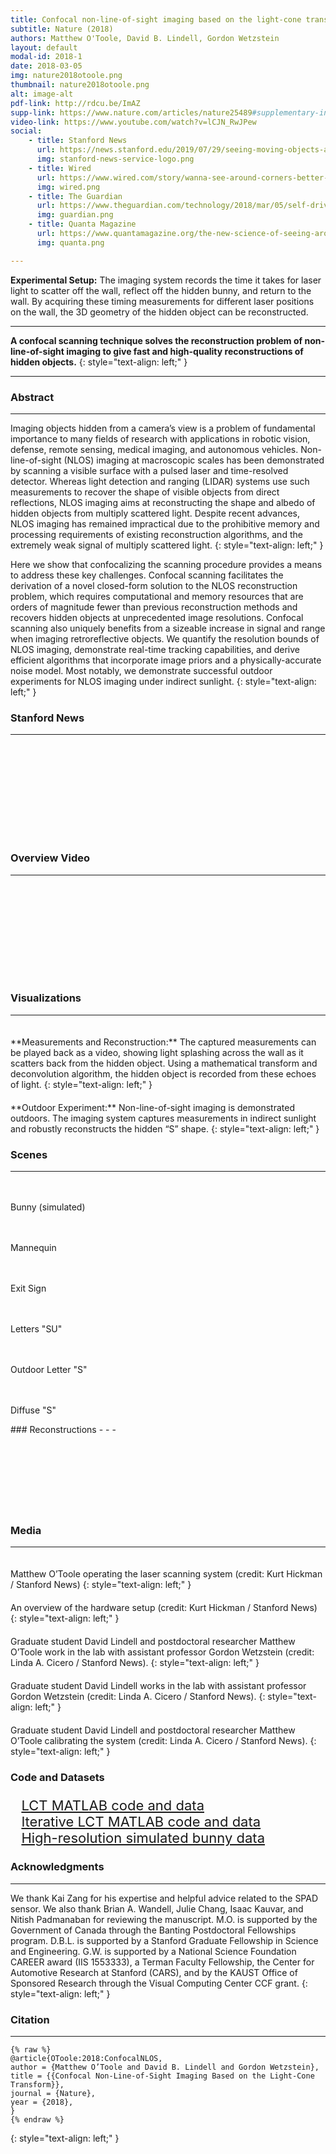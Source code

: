 ```yaml
---
title: Confocal non-line-of-sight imaging based on the light-cone transform 
subtitle: Nature (2018) 
authors: Matthew O'Toole, David B. Lindell, Gordon Wetzstein 
layout: default
modal-id: 2018-1
date: 2018-03-05
img: nature2018otoole.png
thumbnail: nature2018otoole.png
alt: image-alt
pdf-link: http://rdcu.be/ImAZ
supp-link: https://www.nature.com/articles/nature25489#supplementary-information
video-link: https://www.youtube.com/watch?v=lCJN_RwJPew
social: 
    - title: Stanford News  
      url: https://news.stanford.edu/2019/07/29/seeing-moving-objects-around-corners/ 
      img: stanford-news-service-logo.png  
    - title: Wired 
      url: https://www.wired.com/story/wanna-see-around-corners-better-get-yourself-a-laser/ 
      img: wired.png
    - title: The Guardian  
      url: https://www.theguardian.com/technology/2018/mar/05/self-driving-cars-may-soon-be-able-to-see-around-corners 
      img: guardian.png
    - title: Quanta Magazine
      url: https://www.quantamagazine.org/the-new-science-of-seeing-around-corners-20180830/
      img: quanta.png 

---
```

**Experimental Setup:** The imaging system records the time it takes for laser light to scatter off the wall, reflect off the hidden bunny, and return to the wall. By acquiring these timing measurements for different laser positions on the wall, the 3D geometry of the hidden object can be reconstructed.
- - -

**A confocal scanning technique solves the reconstruction problem of non-line-of-sight imaging to give fast and high-quality reconstructions of hidden objects.**
{: style="text-align: left;" }
- - -

### Abstract
- - -
Imaging objects hidden from a camera’s view is a problem of fundamental importance to many fields of research with applications in robotic vision, defense, remote sensing, medical imaging, and autonomous vehicles. Non-line-of-sight (NLOS) imaging at macroscopic scales has been demonstrated by scanning a visible surface with a pulsed laser and time-resolved detector. Whereas light detection and ranging (LIDAR) systems use such measurements to recover the shape of visible objects from direct reflections, NLOS imaging aims at reconstructing the shape and albedo of hidden objects from multiply scattered light. Despite recent advances, NLOS imaging has remained impractical due to the prohibitive memory and processing requirements of existing reconstruction algorithms, and the extremely weak signal of multiply scattered light. 
{: style="text-align: left;" }

Here we show that confocalizing the scanning procedure provides a means to address these key challenges. Confocal scanning facilitates the derivation of a novel closed-form solution to the NLOS reconstruction problem, which requires computational and memory resources that are orders of magnitude fewer than previous reconstruction methods and recovers hidden objects at unprecedented image resolutions. Confocal scanning also uniquely benefits from a sizeable increase in signal and range when imaging retroreflective objects. We quantify the resolution bounds of NLOS imaging, demonstrate real-time tracking capabilities, and derive efficient algorithms that incorporate image priors and a physically-accurate noise model. Most notably, we demonstrate successful outdoor experiments for NLOS imaging under indirect sunlight.
{: style="text-align: left;" }

### Stanford News 
- - -
<div class="embed-responsive embed-responsive-16by9">
<iframe class="lazy_load embed-responsive-item" src="" data-src="https://www.youtube.com/embed/KnGQEzB9u_0" frameborder="0" allow="accelerometer; autoplay; encrypted-media; gyroscope; picture-in-picture" class="lazy_load" allowfullscreen></iframe>
</div>

### Overview Video
- - -
<div class="embed-responsive embed-responsive-16by9">
<iframe class="lazy_load embed-responsive-item" src="" data-src="https://www.youtube.com/embed/lCJN_RwJPew" frameborder="0" allow="accelerometer; autoplay; encrypted-media; gyroscope; picture-in-picture" allowfullscreen></iframe>
</div>

### Visualizations
- - -
<div class="row">
<div class="col-md-8 col-md-offset-2" style="">
<img src="" data-src="http://www.computationalimaging.org/wp-content/uploads/2018/03/output.gif" style="padding: 10px;" class="lazy_load img-responsive" alt="">
</div>
</div>
**Measurements and Reconstruction:** The captured measurements can be played back as a video, showing light splashing across the wall as it scatters back from the hidden object. Using a mathematical transform and deconvolution algorithm, the hidden object is recorded from these echoes of light.
{: style="text-align: left;" }

<div class="row">
<div class="col-md-8 col-md-offset-2" style="">
<img src="" data-src="http://www.computationalimaging.org/wp-content/uploads/2018/03/outdoor.gif" style="padding: 10px;" class="lazy_load img-responsive" alt="">
</div>
</div>
**Outdoor Experiment:** Non-line-of-sight imaging is demonstrated outdoors. The imaging system captures measurements in indirect sunlight and robustly reconstructs the hidden “S” shape.
{: style="text-align: left;" }

### Scenes 
- - -
<div class="row">
<div class="col-xs-4 col-md-4">
<img src="" data-src="img/publication/nature2018otoole/scene0.png" style="padding: 10px;" class="lazy_load img-responsive" alt="">
<p> Bunny (simulated) </p>
</div>
<div class="col-xs-4 col-md-4">
<img src="" data-src="img/publication/nature2018otoole/scene5.png" style="padding: 10px;" class="lazy_load img-responsive" alt="">
<p>Mannequin</p>
</div>
<div class="col-xs-4 col-md-4">
<img src="" data-src="img/publication/nature2018otoole/scene6.png" style="padding: 10px;" class="lazy_load img-responsive" alt="">
<p>Exit Sign</p>
</div>
</div>
<div class="row">
<div class="col-xs-4 col-md-4">
<img src="" data-src="img/publication/nature2018otoole/scene7.png" style="padding: 10px;" class="lazy_load img-responsive" alt="">
<p>Letters "SU"</p>
</div>
<div class="col-xs-4 col-md-4">
<img src="" data-src="img/publication/nature2018otoole/scene8.png" style="padding: 10px;" class="lazy_load img-responsive" alt="">
<p>Outdoor Letter "S"</p>
</div>
<div class="col-xs-4 col-md-4">
<img src="" data-src="img/publication/nature2018otoole/scene9.png" style="padding: 10px;" class="lazy_load img-responsive" alt="">
<p>Diffuse "S"</p>
</div>
</div>
### Reconstructions 
- - -
<div class="row">
<div class="col-xs-4 col-md-4">
<img src="" data-src="img/publication/nature2018otoole/spin_0.gif" style="padding: 10px;" class="lazy_load img-responsive" alt="">
</div>
<div class="col-xs-4 col-md-4">
<img src="" data-src="img/publication/nature2018otoole/spin_5.gif" style="padding: 10px;" class="lazy_load img-responsive" alt="">
</div>
<div class="col-xs-4 col-md-4">
<img src="" data-src="img/publication/nature2018otoole/spin_6.gif" style="padding: 10px;" class="lazy_load img-responsive" alt="">
</div>
</div>
<div class="row">
<div class="col-xs-4 col-md-4">
<img src="" data-src="img/publication/nature2018otoole/spin_7.gif" style="padding: 10px;" class="lazy_load img-responsive" alt="">
</div>
<div class="col-xs-4 col-md-4">
<img src="" data-src="img/publication/nature2018otoole/spin_8.gif" style="padding: 10px;" class="lazy_load img-responsive" alt="">
</div>
<div class="col-xs-4 col-md-4">
<img src="" data-src="img/publication/nature2018otoole/spin_9.gif" style="padding: 10px;" class="lazy_load img-responsive" alt="">
</div>
</div>


### Media
- - -
<div class="row">
<div class="col-md-8 col-md-offset-2" style="transform: translateX(30px);">
<img src="" data-src="http://www.computationalimaging.org/wp-content/uploads/2018/03/laser.gif" style="padding: 10px;" class="lazy_load img-responsive" alt="">
</div>
</div>
Matthew O’Toole operating the laser scanning system (credit: Kurt Hickman / Stanford News)
{: style="text-align: left;" }

<div class="row">
<div class="col-md-8 col-md-offset-2" style="transform: translateX(30px);">
<img src="" data-src="http://www.computationalimaging.org/wp-content/uploads/2018/03/scanning.gif" style="padding: 10px;" class="lazy_load img-responsive" alt="">
</div>
</div>
An overview of the hardware setup (credit: Kurt Hickman / Stanford News)
{: style="text-align: left;" }

<div class="row">
<div class="col-md-8 col-md-offset-2" style="">
<img src="" data-src="http://www.computationalimaging.org/wp-content/uploads/2018/03/corner_8710.jpg" style="padding: 10px;" class="lazy_load img-responsive" alt="">
</div>
</div>
Graduate student David Lindell and postdoctoral researcher Matthew O’Toole work in the lab with assistant professor Gordon Wetzstein (credit: Linda A. Cicero / Stanford News).
{: style="text-align: left;" }

<div class="row">
<div class="col-md-8 col-md-offset-2" style="">
<img src="" data-src="http://www.computationalimaging.org/wp-content/uploads/2018/03/corner_8642.jpg" style="padding: 10px;" class="lazy_load img-responsive" alt="">
</div>
</div>
Graduate student David Lindell works in the lab with assistant professor Gordon Wetzstein (credit: Linda A. Cicero / Stanford News).
{: style="text-align: left;" }

<div class="row">
<div class="col-md-8 col-md-offset-2" style="">
<img src="" data-src="http://www.computationalimaging.org/wp-content/uploads/2018/03/corner_8655.jpg" style="padding: 10px;" class="lazy_load img-responsive" alt="">
</div>
</div>
Graduate student David Lindell and postdoctoral researcher Matthew O’Toole calibrating the system (credit: Linda A. Cicero / Stanford News).
{: style="text-align: left;" }

### Code and Datasets
<ul class="" style="font-size: 22px; list-style: none; transform: translateX(-20px);">
<li><a href="https://drive.google.com/a/stanford.edu/file/d/1OoZ4JfkXY0bIGlb4dT22YjhhwplZjQOc/view?usp=sharing">LCT MATLAB code and data</a></li>
<li><a href="https://drive.google.com/a/stanford.edu/file/d/1XoYFqj5T23tFODBppzEOwXQjaUMQfmcH/view?usp=sharing">Iterative LCT MATLAB code and data</a></li>
<li><a href="https://drive.google.com/a/stanford.edu/file/d/1sXxng7CBxe-Rp-3BfhOJvnDc5v8hE9gK/view?usp=sharing">High-resolution simulated bunny data</a></li>
</ul>

### Acknowledgments
- - -
We thank Kai Zang for his expertise and helpful advice related to the SPAD sensor. We also thank Brian A. Wandell, Julie Chang, Isaac Kauvar, and Nitish Padmanaban for reviewing the manuscript. M.O. is supported by the Government of Canada through the Banting Postdoctoral Fellowships program. D.B.L. is supported by a Stanford Graduate Fellowship in Science and Engineering. G.W. is supported by a National Science Foundation CAREER award (IIS 1553333), a Terman Faculty Fellowship, the Center for Automotive Research at Stanford (CARS), and by the KAUST Office of Sponsored Research through the Visual Computing Center CCF grant.
{: style="text-align: left;" }

### Citation
- - -
```
{% raw %}
@article{OToole:2018:ConfocalNLOS,
author = {Matthew O’Toole and David B. Lindell and Gordon Wetzstein},
title = {{Confocal Non-Line-of-Sight Imaging Based on the Light-Cone Transform}},
journal = {Nature},
year = {2018},
}
{% endraw %}
```
{: style="text-align: left;" }


